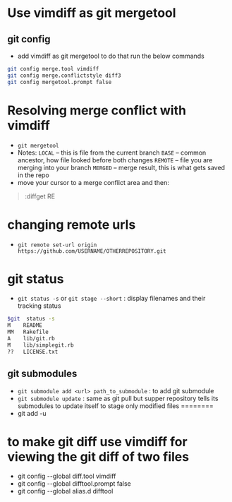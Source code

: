 # Use vimdiff as git mergetool
## git config
- add vimdiff as git mergetool to do that run the below commands
```bash
git config merge.tool vimdiff
git config merge.conflictstyle diff3
git config mergetool.prompt false
```
# Resolving merge conflict with vimdiff
- `git mergetool`
- Notes: `LOCAL` – this is file from the current branch `BASE` – common ancestor, how file looked before both changes `REMOTE` – file you are merging into your branch `MERGED` – merge result, this is what gets saved in the repo
- move your cursor to a merge conflict area and then:
> :diffget RE
# changing remote urls
- `git remote set-url origin https://github.com/USERNAME/OTHERREPOSITORY.git`
# git status
- `git status -s` or `git stage --short` : display filenames and their tracking status
```bash
$git  status -s
M    README
MM   Rakefile
A    lib/git.rb
M    lib/simplegit.rb
??   LICENSE.txt
```
## git submodules
- `git submodule add <url> path_to_submodule` : to add git submodule 
- `git submodule update` : same as git pull but supper repository tells its submodules to update itself
to stage only modified files
========
- git add -u
# to make git diff use vimdiff for viewing the git diff of two files
- git config --global diff.tool vimdiff
- git config --global difftool.prompt false
- git config --global alias.d difftool
